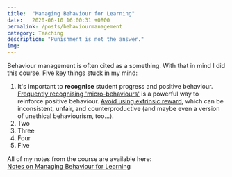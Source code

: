 ```yaml
---
title:  "Managing Behaviour for Learning"
date:   2020-06-10 16:00:31 +0800
permalink: /posts/behaviourmanagement
category: Teaching
description: "Punishment is not the answer."
img:
---
```


Behaviour management is often cited as a something. With that in mind I did this course. Five key things stuck in my mind:

1. It's important to **recognise** student progress and positive behaviour. [Frequently recognising 'micro-behaviours'](https://www.notion.so/samjamead/Week-3-Intelligent-Use-of-Recognition-to-Motivate-Students-d8acc0b5286640d3b33969c392352f37#5806e36e51384363aa8314d5f4d70435) is a powerful way to reinforce positive behaviour. [Avoid using extrinsic reward](https://www.notion.so/samjamead/Managing-Behaviour-for-Learning-Future-Learn-a3e7facebc1b4344a1a13090a47a7adc), which can be inconsistent, unfair, and counterproductive (and maybe even a version of unethical behaviourism, too...).
2. Two
3. Three
4. Four
5. Five

All of my notes from the course are available here:  
[Notes on Managing Behaviour for Learning](https://www.notion.so/Managing-Behaviour-for-Learning-a3e7facebc1b4344a1a13090a47a7adc)
